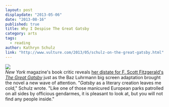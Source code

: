 ```yaml
---
layout: post
displaydate: "2013-05-06"
date: "2013-08-16"
published: true
title: Why I Despise The Great Gatsby
category: arts
tags: 
  - reading
author: Kathryn Schulz
link: "http://www.vulture.com/2013/05/schulz-on-the-great-gatsby.html"
---
```


![](http://upload.wikimedia.org/wikipedia/en/b/b0/Gatsby_1925_jacket.gif)<br>
_New York_ magazine's book critic reveals <a href="http://www.vulture.com/2013/05/schulz-on-the-great-gatsby.html">her distate for F. Scott Fitzgerald's _The Great Gatsby_</a> just as the Baz Luhrmann big screen adaptation brought the novel a new wave of attention. "_Gatsby_ as a literary creation leaves me cold," Schulz wrote. "Like one of those manicured European parks patrolled on all sides by officious gendarmes, it is pleasant to look at, but you will not find any people inside."